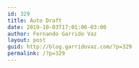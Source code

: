```yaml
---
id: 329
title: Auto Draft
date: 2019-10-03T17:01:06-03:00
author: Fernando Garrido Vaz
layout: post
guid: http://blog.garridovaz.com/?p=329
permalink: /?p=329
---
```

